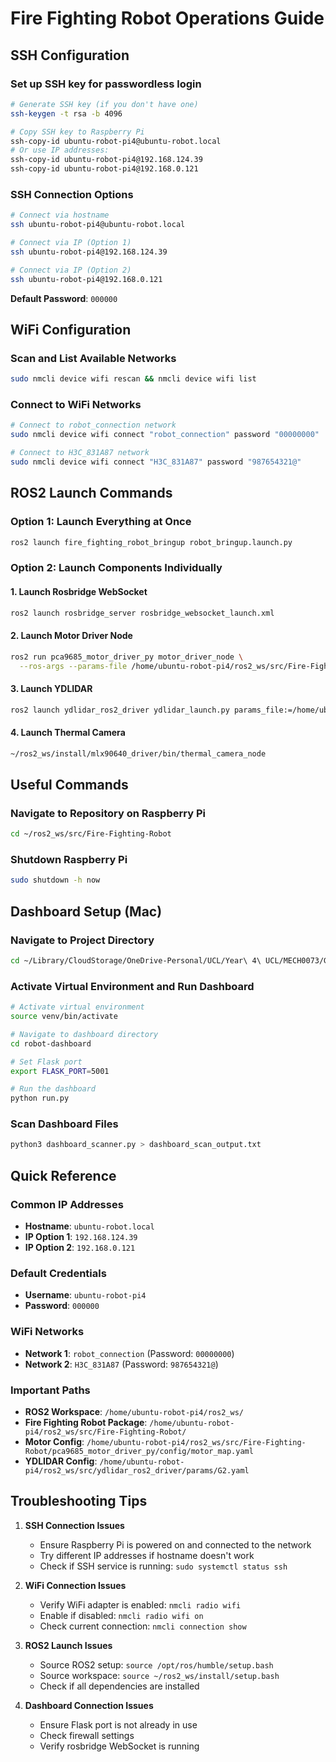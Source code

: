# Fire Fighting Robot Operations Guide

## SSH Configuration

### Set up SSH key for passwordless login

```bash
# Generate SSH key (if you don't have one)
ssh-keygen -t rsa -b 4096

# Copy SSH key to Raspberry Pi
ssh-copy-id ubuntu-robot-pi4@ubuntu-robot.local
# Or use IP addresses:
ssh-copy-id ubuntu-robot-pi4@192.168.124.39
ssh-copy-id ubuntu-robot-pi4@192.168.0.121
```

### SSH Connection Options

```bash
# Connect via hostname
ssh ubuntu-robot-pi4@ubuntu-robot.local

# Connect via IP (Option 1)
ssh ubuntu-robot-pi4@192.168.124.39

# Connect via IP (Option 2)
ssh ubuntu-robot-pi4@192.168.0.121
```

**Default Password**: `000000`

## WiFi Configuration

### Scan and List Available Networks

```bash
sudo nmcli device wifi rescan && nmcli device wifi list
```

### Connect to WiFi Networks

```bash
# Connect to robot_connection network
sudo nmcli device wifi connect "robot_connection" password "00000000"

# Connect to H3C_831A87 network
sudo nmcli device wifi connect "H3C_831A87" password "987654321@"
```

## ROS2 Launch Commands

### Option 1: Launch Everything at Once

```bash
ros2 launch fire_fighting_robot_bringup robot_bringup.launch.py
```

### Option 2: Launch Components Individually

#### 1. Launch Rosbridge WebSocket

```bash
ros2 launch rosbridge_server rosbridge_websocket_launch.xml
```

#### 2. Launch Motor Driver Node

```bash
ros2 run pca9685_motor_driver_py motor_driver_node \
  --ros-args --params-file /home/ubuntu-robot-pi4/ros2_ws/src/Fire-Fighting-Robot/pca9685_motor_driver_py/config/motor_map.yaml
```

#### 3. Launch YDLIDAR

```bash
ros2 launch ydlidar_ros2_driver ydlidar_launch.py params_file:=/home/ubuntu-robot-pi4/ros2_ws/src/ydlidar_ros2_driver/params/G2.yaml
```

#### 4. Launch Thermal Camera

```bash
~/ros2_ws/install/mlx90640_driver/bin/thermal_camera_node
```

## Useful Commands

### Navigate to Repository on Raspberry Pi

```bash
cd ~/ros2_ws/src/Fire-Fighting-Robot
```

### Shutdown Raspberry Pi

```bash
sudo shutdown -h now
```

## Dashboard Setup (Mac)

### Navigate to Project Directory

```bash
cd ~/Library/CloudStorage/OneDrive-Personal/UCL/Year\ 4\ UCL/MECH0073/GitHub_Repositories/Fire-fighting-Robot
```

### Activate Virtual Environment and Run Dashboard

```bash
# Activate virtual environment
source venv/bin/activate

# Navigate to dashboard directory
cd robot-dashboard

# Set Flask port
export FLASK_PORT=5001

# Run the dashboard
python run.py
```

### Scan Dashboard Files

```bash
python3 dashboard_scanner.py > dashboard_scan_output.txt
```

## Quick Reference

### Common IP Addresses
- **Hostname**: `ubuntu-robot.local`
- **IP Option 1**: `192.168.124.39`
- **IP Option 2**: `192.168.0.121`

### Default Credentials
- **Username**: `ubuntu-robot-pi4`
- **Password**: `000000`

### WiFi Networks
- **Network 1**: `robot_connection` (Password: `00000000`)
- **Network 2**: `H3C_831A87` (Password: `987654321@`)

### Important Paths
- **ROS2 Workspace**: `/home/ubuntu-robot-pi4/ros2_ws/`
- **Fire Fighting Robot Package**: `/home/ubuntu-robot-pi4/ros2_ws/src/Fire-Fighting-Robot/`
- **Motor Config**: `/home/ubuntu-robot-pi4/ros2_ws/src/Fire-Fighting-Robot/pca9685_motor_driver_py/config/motor_map.yaml`
- **YDLIDAR Config**: `/home/ubuntu-robot-pi4/ros2_ws/src/ydlidar_ros2_driver/params/G2.yaml`

## Troubleshooting Tips

1. **SSH Connection Issues**
   - Ensure Raspberry Pi is powered on and connected to the network
   - Try different IP addresses if hostname doesn't work
   - Check if SSH service is running: `sudo systemctl status ssh`

2. **WiFi Connection Issues**
   - Verify WiFi adapter is enabled: `nmcli radio wifi`
   - Enable if disabled: `nmcli radio wifi on`
   - Check current connection: `nmcli connection show`

3. **ROS2 Launch Issues**
   - Source ROS2 setup: `source /opt/ros/humble/setup.bash`
   - Source workspace: `source ~/ros2_ws/install/setup.bash`
   - Check if all dependencies are installed

4. **Dashboard Connection Issues**
   - Ensure Flask port is not already in use
   - Check firewall settings
   - Verify rosbridge WebSocket is running